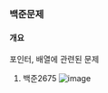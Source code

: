 ### 백준문제

#### 개요
포인터, 배열에 관련된 문제

1. 백준2675
 ![image](https://user-images.githubusercontent.com/62651440/162001772-f6ae22d3-8b63-4106-93ca-47db9f75ecca.png)
